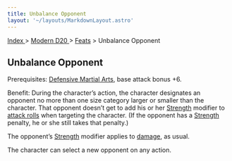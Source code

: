 ```yaml
---
title: Unbalance Opponent
layout: '~/layouts/MarkdownLayout.astro'
---
```


[ Index ](/) > [ Modern D20 ](/modern.d20.srd) > [Feats](/modern.d20.srd/feats) > Unbalance Opponent

## Unbalance Opponent

Prerequisites: [Defensive Martial Arts](/modern.d20.srd/feats/defensive.martial.arts), base attack bonus +6.

Benefit: During the character’s action, the character designates an opponent
no more than one size category larger or smaller than the character. That
opponent doesn’t get to add his or her
[Strength](/modern.d20.srd/basics/ability.scores) modifier to [attack rolls](/modern.d20.srd/combat/attack.roll) when targeting the character. (If
the opponent has a [Strength](/modern.d20.srd/basics/ability.scores) penalty,
he or she still takes that penalty.)

The opponent’s [Strength](/modern.d20.srd/basics/ability.scores) modifier
applies to [damage](/modern.d20.srd/combat/damage), as usual.

The character can select a new opponent on any action.


